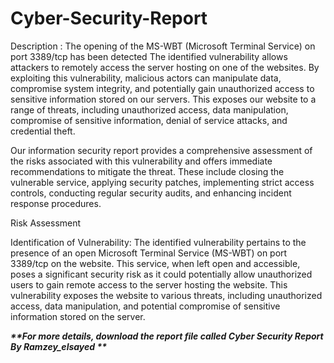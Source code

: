 # Cyber-Security-Report
Description : The opening of the MS-WBT (Microsoft Terminal Service) on port 3389/tcp has been detected 
The identified vulnerability allows attackers to remotely access the server hosting  on one of the websites. By exploiting this vulnerability, malicious actors can manipulate data, compromise system integrity, and potentially gain unauthorized access to sensitive information stored on our servers. This exposes our website to a range of threats, including unauthorized access, data manipulation, compromise of sensitive information, denial of service attacks, and credential theft.

Our information security report provides a comprehensive assessment of the risks associated with this vulnerability and offers immediate recommendations to mitigate the threat. These include closing the vulnerable service, applying security patches, implementing strict access controls, conducting regular security audits, and enhancing incident response procedures.

 Risk Assessment

Identification of Vulnerability: The identified vulnerability pertains to the presence of an open Microsoft Terminal Service (MS-WBT) on port 3389/tcp on the website. This service, when left open and accessible, poses a significant security risk as it could potentially allow unauthorized users to gain remote access to the server hosting the website. This vulnerability exposes the website to various threats, including unauthorized access, data manipulation, and potential compromise of sensitive information stored on the server.

**_**For more details, download the report file called Cyber Security Report By Ramzey_elsayed **_**

